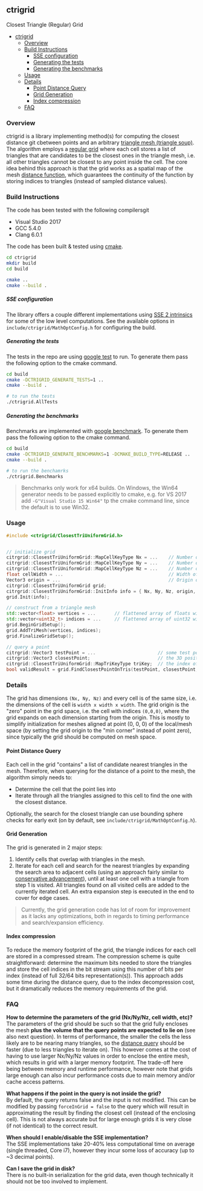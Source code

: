 ## ctrigrid

Closest Triangle (Regular) Grid


<!-- @import "[TOC]" {cmd="toc" depthFrom=1 depthTo=6 orderedList=false} -->

<!-- code_chunk_output -->

- [ctrigrid](#ctrigrid)
  - [Overview](#overview)
  - [Build Instructions](#build-instructions)
      - [SSE configuration](#sse-configuration)
      - [Generating the tests](#generating-the-tests)
      - [Generating the benchmarks](#generating-the-benchmarks)
  - [Usage](#usage)
  - [Details](#details)
    - [Point Distance Query](#point-distance-query)
    - [Grid Generation](#grid-generation)
    - [Index compression](#index-compression)
  - [FAQ](#faq)

<!-- /code_chunk_output -->


### Overview

ctrigrid is a library implementing method(s) for computing the closest distance git cbetween points and an arbitrary [triangle mesh (triangle soup)](https://en.wikipedia.org/wiki/Polygon_soup).
The algorithm employs a [regular grid](https://en.wikipedia.org/wiki/Regular_grid) where each cell stores a list of triangles that are candidates to be the closest ones in the triangle mesh, i.e. all other triangles cannot be closest to any point inside the cell. The core idea behind this approach is that the grid works as a spatial map of the mesh [distance function](https://en.wikipedia.org/wiki/Signed_distance_function), which guarantees the continuity of the function by storing indices to triangles (instead of sampled distance values).  

### Build Instructions

The code has been tested with the following compilersgit
- Visual Studio 2017
- GCC 5.4.0
- Clang 6.0.1

The code has been built & tested using [cmake](https://cmake.org/).
```bash
cd ctrigrid
mkdir build
cd build

cmake ..
cmake --build .
```

##### SSE configuration

The library offers a couple different implementations using [SSE 2 intrinsics](include/ctrigrid/MathOptConfig.h) for some of the low level computations.
See the available options in `include/ctrigrid/MathOptConfig.h` for configuring the build.

##### Generating the tests

The tests in the repo are using [google test](https://github.com/google/googletest) to run.
To generate them pass the following option to the cmake command.
```bash
cd build
cmake -DCTRIGRID_GENERATE_TESTS=1 ..
cmake --build .

# to run the tests
./ctrigrid.AllTests
```

##### Generating the benchmarks

Benchmarks are implemented with [google benchmark](https://github.com/google/benchmark).
To generate them pass the following option to the cmake command.
```bash
cd build
cmake -DCTRIGRID_GENERATE_BENCHMARKS=1 -DCMAKE_BUILD_TYPE=RELEASE ..
cmake --build .

# to run the benchamrks
./ctrigrid.Benchmarks
```

> Benchmarks only work for x64 builds. On Windows, the Win64 generator needs to be passed explicitly to cmake, e.g. for VS 2017 add `-G"Visual Studio 15 Win64"` tp the cmake command line, since the default is to use Win32. 

### Usage

```cpp
#include <ctrigrid/ClosestTriUniformGrid.h>


// initialize grid
citrgrid::ClosestTriUniformGrid::MapCellKeyType Nx = ...    // Number of cells along X axis
citrgrid::ClosestTriUniformGrid::MapCellKeyType Ny = ...    // Number of cells along Y axis
citrgrid::ClosestTriUniformGrid::MapCellKeyType Nz = ...    // Number of cells along Z axis
float cellWidth = ...                                       // Width of the cell, size is the same along all dimensions
Vector3 origin = ...                                        // Origin of the grid in world space, i.e. cell at index (0, 0, 0) 
citrgrid::ClosestTriUniformGrid grid;
citrgrid::ClosestTriUniformGrid::InitInfo info = { Nx, Ny, Nz, origin, cellWidth };
grid.Init(info);

// construct from a triangle mesh
std::vector<float> vertices = ...       // flattened array of floats with the x,y,z coordinates of the mesh vertices
std::vector<uint32_t> indices = ...     // flattened array of uint32 with the triplets of each triangle vertex
grid.BeginGridSetup();
grid.AddTriMesh(vertices, indices);
grid.FinalizeGridSetup();

// query a point
citrgrid::Vector3 testPoint = ...                       // some test point
citrgrid::Vector3 closestPoint;                         // the 3D position in the surface of the tri mesh that is closest to testPoint 
citrgrid::ClosestTriUniformGrid::MapTriKeyType triKey;  // the index of the mesh triangle where the closestPoint lies on
bool validResult = grid.FindClosestPointOnTris(testPoint, closestPoint, triKey);
```

### Details

The grid has dimensions `(Nx, Ny, Nz)` and every cell is of the same size, i.e. the dimensions of the cell is `width x width x width`.
The grid origin is the "zero" point in the grid space, i.e. the cell with indices `(0,0,0)`, where the grid expands on each dimension starting from the origin. This is mostly to simplify initialization for meshes aligned at point (0, 0, 0) of the local/mesh space (by setting the grid origin to the "min corner" instead of point zero), since typically the grid should be computed on mesh space.


#### Point Distance Query

Each cell in the grid "contains" a list of candidate nearest triangles in the mesh. Therefore, when querying for the distance of a point to the mesh, the algorithm simply needs to:
- Determine the cell that the point lies into
- Iterate through all the triangles assigned to this cell to find the one with the closest distance.

Optionally, the search for the closest triangle can use bounding sphere checks for early exit (on by default, see `include/ctrigrid/MathOptConfig.h`).

#### Grid Generation  

The grid is generated in 2 major steps:
1) Identify cells that overlap with triangles in the mesh.
2) Iterate for each cell and search for the nearest triangles by expanding the search area to adjacent cells (using an approach fairly similar to [conservative advancement](https://wwwx.cs.unc.edu/~geom/papers/documents/articles/2009/tang09.pdf)), until at least one cell with a triangle from step 1 is visited. All triangles found on all visited cells are added to the currently iterated cell. An extra expansion step is executed in the end to cover for edge cases.

> Currently, the grid generation code has lot of room for improvement as it lacks any optimizations, both in regards to timing performance and search/expansion efficiency.

#### Index compression

To reduce the memory footprint of the grid, the triangle indices for each cell are stored in a compressed stream. The compression scheme is quite straightforward: determine the maximum bits needed to store the triangles and store the cell indices in the bit stream using this number of bits per index (instead of full 32/64 bits representation(s)).
This approach adds some time during the distance query, due to the index decompression cost, but it dramatically reduces the memory requirements of the grid. 

### FAQ
**How to determine the parameters of the grid (Nx/Ny/Nz, cell width, etc)?**  
The parameters of the grid should be such so that the grid fully encloses the mesh **plus the volume that the query points are expected to lie on** (see also next question).
In terms of performance, the smaller the cells the less likely are to be nearing many triangles, so the [distance query](#point-distance-query) should be faster (due to less triangles to iterate on). This however comes at the cost of having to use larger Nx/Ny/Nz values in order to enclose the entire mesh, which results in grid with a larger memory footprint. The trade-off here being between memory and runtime performance, however note that grids large enough can also incur performance costs due to main memory and/or cache access patterns. 

**What happens if the point in the query is not inside the grid?**  
By default, the query returns false and the input is not modified. This can be modified by passing `forceInGrid = false` to the query which will result in approximating the result by finding the closest cell (instead of the enclosing cell). This is not always accurate but for large enough grids it is very close (if not identical) to the correct result.

**When should I enable/disable the SSE implementation?**  
The SSE implementations take 20-40% less computational time on average (single threaded, Core i7), however they incur some loss of accuracy (up to ~3 decimal points). 

**Can I save the grid in disk?**  
There is no built-in serialization for the grid data, even though technically it should not be too involved to implement.
